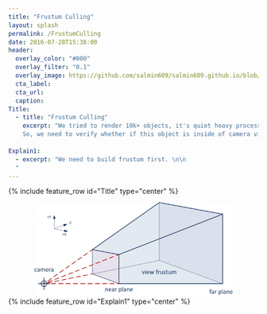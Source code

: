 ```yaml
---
title: "Frustum Culling"
layout: splash
permalink: /FrustumCulling
date: 2016-07-28T15:38:00
header:
  overlay_color: "#000"
  overlay_filter: "0.1"
  overlay_image: https://github.com/salmin609/salmin609.github.io/blob/master/images/GAM400/FrustumCulling/VisualCameraFrustum.png?raw=true
  cta_label:
  cta_url:
  caption:
Title:
  - title: "Frustum Culling"
    excerpt: "We tried to render 10k+ objects, it's quiet heavy process and it doesn't make sense if we also update object that we can't see.\n\n
    So, we need to verify whether if this object is inside of camera view frustum, if not, we don't have to update that object"

Explain1:
  - excerpt: "We need to build frustum first. \n\n
  "
---
```


{% include feature_row id="Title" type="center" %}

<div style="text-align: center">
<img src="https://github.com/salmin609/salmin609.github.io/blob/master/images/GAM400/FrustumCulling/VisualCameraFrustum.png?raw=true" width = "400">
</div>
{% include feature_row id="Explain1" type="center" %}

